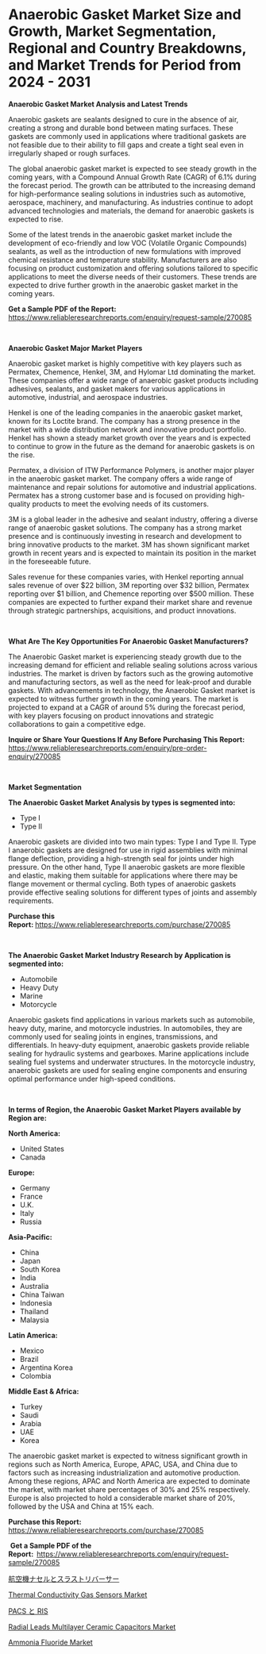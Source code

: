 <p><h1>Anaerobic Gasket Market Size and Growth, Market Segmentation, Regional and Country Breakdowns, and Market Trends for Period from 2024 -  2031</h1></p><p><strong>Anaerobic Gasket Market Analysis and Latest Trends</strong></p>
<p><p>Anaerobic gaskets are sealants designed to cure in the absence of air, creating a strong and durable bond between mating surfaces. These gaskets are commonly used in applications where traditional gaskets are not feasible due to their ability to fill gaps and create a tight seal even in irregularly shaped or rough surfaces.</p><p>The global anaerobic gasket market is expected to see steady growth in the coming years, with a Compound Annual Growth Rate (CAGR) of 6.1% during the forecast period. The growth can be attributed to the increasing demand for high-performance sealing solutions in industries such as automotive, aerospace, machinery, and manufacturing. As industries continue to adopt advanced technologies and materials, the demand for anaerobic gaskets is expected to rise.</p><p>Some of the latest trends in the anaerobic gasket market include the development of eco-friendly and low VOC (Volatile Organic Compounds) sealants, as well as the introduction of new formulations with improved chemical resistance and temperature stability. Manufacturers are also focusing on product customization and offering solutions tailored to specific applications to meet the diverse needs of their customers. These trends are expected to drive further growth in the anaerobic gasket market in the coming years.</p></p>
<p><strong>Get a Sample PDF of the Report:&nbsp;</strong> <a href="https://www.reliableresearchreports.com/enquiry/request-sample/270085">https://www.reliableresearchreports.com/enquiry/request-sample/270085</a></p>
<p>&nbsp;</p>
<p><strong>Anaerobic Gasket Major Market Players</strong></p>
<p><p>Anaerobic gasket market is highly competitive with key players such as Permatex, Chemence, Henkel, 3M, and Hylomar Ltd dominating the market. These companies offer a wide range of anaerobic gasket products including adhesives, sealants, and gasket makers for various applications in automotive, industrial, and aerospace industries.</p><p>Henkel is one of the leading companies in the anaerobic gasket market, known for its Loctite brand. The company has a strong presence in the market with a wide distribution network and innovative product portfolio. Henkel has shown a steady market growth over the years and is expected to continue to grow in the future as the demand for anaerobic gaskets is on the rise.</p><p>Permatex, a division of ITW Performance Polymers, is another major player in the anaerobic gasket market. The company offers a wide range of maintenance and repair solutions for automotive and industrial applications. Permatex has a strong customer base and is focused on providing high-quality products to meet the evolving needs of its customers.</p><p>3M is a global leader in the adhesive and sealant industry, offering a diverse range of anaerobic gasket solutions. The company has a strong market presence and is continuously investing in research and development to bring innovative products to the market. 3M has shown significant market growth in recent years and is expected to maintain its position in the market in the foreseeable future.</p><p>Sales revenue for these companies varies, with Henkel reporting annual sales revenue of over $22 billion, 3M reporting over $32 billion, Permatex reporting over $1 billion, and Chemence reporting over $500 million. These companies are expected to further expand their market share and revenue through strategic partnerships, acquisitions, and product innovations.</p></p>
<p>&nbsp;</p>
<p><strong>What Are The Key Opportunities For Anaerobic Gasket Manufacturers?</strong></p>
<p><p>The Anaerobic Gasket market is experiencing steady growth due to the increasing demand for efficient and reliable sealing solutions across various industries. The market is driven by factors such as the growing automotive and manufacturing sectors, as well as the need for leak-proof and durable gaskets. With advancements in technology, the Anaerobic Gasket market is expected to witness further growth in the coming years. The market is projected to expand at a CAGR of around 5% during the forecast period, with key players focusing on product innovations and strategic collaborations to gain a competitive edge.</p></p>
<p><strong>Inquire or Share Your Questions If Any Before Purchasing This Report:</strong> <a href="https://www.reliableresearchreports.com/enquiry/pre-order-enquiry/270085">https://www.reliableresearchreports.com/enquiry/pre-order-enquiry/270085</a></p>
<p>&nbsp;</p>
<p><strong>Market Segmentation</strong></p>
<p><strong>The Anaerobic Gasket Market Analysis by types is segmented into:</strong></p>
<p><ul><li>Type I</li><li>Type II</li></ul></p>
<p><p>Anaerobic gaskets are divided into two main types: Type I and Type II. Type I anaerobic gaskets are designed for use in rigid assemblies with minimal flange deflection, providing a high-strength seal for joints under high pressure. On the other hand, Type II anaerobic gaskets are more flexible and elastic, making them suitable for applications where there may be flange movement or thermal cycling. Both types of anaerobic gaskets provide effective sealing solutions for different types of joints and assembly requirements.</p></p>
<p><strong>Purchase this Report:&nbsp;</strong><a href="https://www.reliableresearchreports.com/purchase/270085">https://www.reliableresearchreports.com/purchase/270085</a></p>
<p>&nbsp;</p>
<p><strong>The Anaerobic Gasket Market Industry Research by Application is segmented into:</strong></p>
<p><ul><li>Automobile</li><li>Heavy Duty</li><li>Marine</li><li>Motorcycle</li></ul></p>
<p><p>Anaerobic gaskets find applications in various markets such as automobile, heavy duty, marine, and motorcycle industries. In automobiles, they are commonly used for sealing joints in engines, transmissions, and differentials. In heavy-duty equipment, anaerobic gaskets provide reliable sealing for hydraulic systems and gearboxes. Marine applications include sealing fuel systems and underwater structures. In the motorcycle industry, anaerobic gaskets are used for sealing engine components and ensuring optimal performance under high-speed conditions.</p></p>
<p>&nbsp;</p>
<p><strong>In terms of Region, the Anaerobic Gasket Market Players available by Region are:</strong></p>
<p>
    <p> <strong> North America: </strong>
        <ul>
            <li>United States</li>
            <li>Canada</li>
        </ul>
        </p> 
    <p> <strong> Europe: </strong>
        <ul>
            <li>Germany</li>
            <li>France</li>
            <li>U.K.</li>
            <li>Italy</li>
            <li>Russia</li>
        </ul>
        </p> 
    <p> <strong> Asia-Pacific: </strong>
        <ul>
            <li>China</li>
            <li>Japan</li>
            <li>South Korea</li>
            <li>India</li>
            <li>Australia</li>
            <li>China Taiwan</li>
            <li>Indonesia</li>
            <li>Thailand</li>
            <li>Malaysia</li>
        </ul>
        </p> 
    <p> <strong> Latin America: </strong>
        <ul>
            <li>Mexico</li>
            <li>Brazil</li>
            <li>Argentina Korea</li>
            <li>Colombia</li>
        </ul>
        </p> 
    <p> <strong> Middle East & Africa: </strong>
        <ul>
            <li>Turkey</li>
            <li>Saudi</li>
            <li>Arabia</li>
            <li>UAE</li>
            <li>Korea</li>
        </ul>
    </p>
    </p>
<p><p>The anaerobic gasket market is expected to witness significant growth in regions such as North America, Europe, APAC, USA, and China due to factors such as increasing industrialization and automotive production. Among these regions, APAC and North America are expected to dominate the market, with market share percentages of 30% and 25% respectively. Europe is also projected to hold a considerable market share of 20%, followed by the USA and China at 15% each.</p></p>
<p><strong>Purchase this Report: </strong><a href="https://www.reliableresearchreports.com/purchase/270085">https://www.reliableresearchreports.com/purchase/270085</a></p>
<p>&nbsp;<strong>Get a Sample PDF of the Report:&nbsp;&nbsp;</strong><a href="https://www.reliableresearchreports.com/enquiry/request-sample/270085">https://www.reliableresearchreports.com/enquiry/request-sample/270085</a></p>
<p><strong></strong></p>
<p><p><a href="https://medium.com/@tanyaali3/%E8%88%AA%E7%A9%BA%E6%A9%9F%E3%81%AE%E3%83%8A%E3%82%BB%E3%83%AB%E3%81%8A%E3%82%88%E3%81%B3%E6%8E%A8%E9%80%B2%E9%80%86%E8%BB%A2%E8%A3%85%E7%BD%AE%E5%B8%82%E5%A0%B4%E3%81%AE%E5%88%86%E6%9E%90-%E4%B8%96%E7%95%8C%E7%94%A3%E6%A5%AD%E3%81%AE%E5%B1%95%E6%9C%9B%E3%81%A8%E4%BA%88%E6%B8%AC-2024%E5%B9%B4%E3%81%8B%E3%82%892031%E5%B9%B4-9c95010f9fb9">航空機ナセルとスラストリバーサー</a></p><p><a href="https://view.publitas.com/reportprime-1/thermal-conductivity-gas-sensors-market-offers-provide-insightful-data-for-the-time-period-from-2024-to-2031-and-also-provide-analysis-based-on-application-type-and-region/">Thermal Conductivity Gas Sensors Market</a></p><p><a href="https://medium.com/@leonstoltrtenberg89/pacs%E3%81%A8ris%E5%B8%82%E5%A0%B4-2031%E5%B9%B4%E3%81%BE%E3%81%A7%E3%81%AE%E3%83%88%E3%83%AC%E3%83%B3%E3%83%89-%E4%BA%88%E6%B8%AC-%E7%AB%B6%E5%90%88%E5%88%86%E6%9E%90-677a4a3a96dc">PACS と RIS</a></p><p><a href="https://view.publitas.com/reportprime-1/radial-leads-multilayer-ceramic-capacitors-market-size-growing-and-forecasted-for-period-from-2024-2031-and-provides-complete-market-analysis-of-this-market/">Radial Leads Multilayer Ceramic Capacitors Market</a></p><p><a href="https://silk-columnist-571.notion.site/Ammonia-Fluoride-Market-Furnish-Information-about-Market-Size-Market-Share-Market-Dynamics-and-Pr-bcb610fe09a34e2ea854ca2b2eb9983c">Ammonia Fluoride Market</a></p></p>